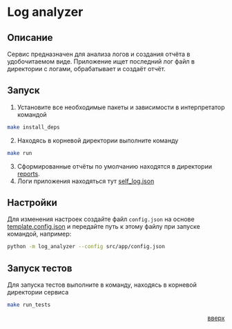 <a name="readme-top"></a>

# Log analyzer

## Описание

Сервис предназначен для анализа логов и создания отчёта в удобочитаемом виде.
Приложение ищет последний лог файл в директории с логами, обрабатывает и создаёт отчёт.

## Запуск

1) Установите все необходимые пакеты и зависимости в интерпретатор командой
```bash
make install_deps
```
2) Находясь в корневой директории выполните команду
```bash
make run
```
3) Сформированные отчёты по умолчанию находятся в директории [reports](reports).
4) Логи приложения находяться тут [self_log.json](logs%2Fself_log.json)

## Настройки

Для изменения настроек создайте файл `config.json` на основе [template.config.json](src%2Fapp%2Ftemplate.config.json)
и передайте путь к этому файлу при запуске командой, например:
```bash
python -m log_analyzer --config src/app/config.json
```

## Запуск тестов

Для запуска тестов выполните в команду, находясь в корневой директории сервиса
```bash
make run_tests
```


<p align="right"><a href="#readme-top">вверх</a></p>
